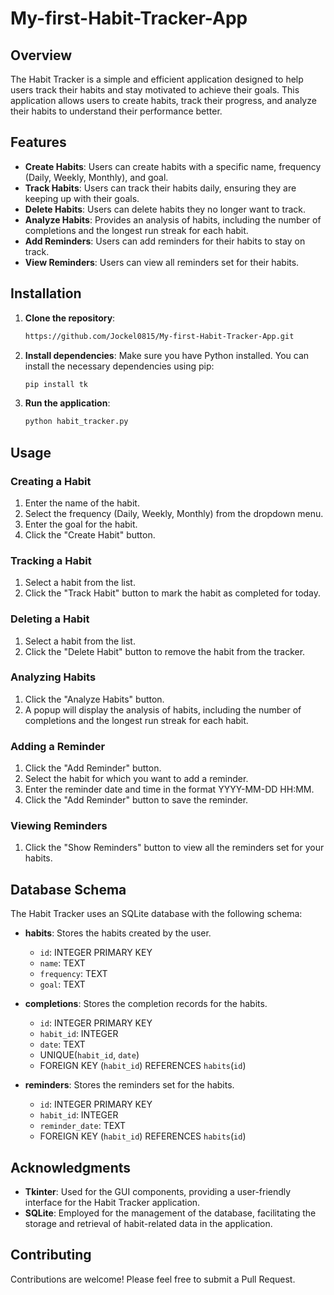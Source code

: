# My-first-Habit-Tracker-App
## Overview

The Habit Tracker is a simple and efficient application designed to help users track their habits and stay motivated to achieve their goals. This application allows users to create habits, track their progress, and analyze their habits to understand their performance better.

## Features

- **Create Habits**: Users can create habits with a specific name, frequency (Daily, Weekly, Monthly), and goal.
- **Track Habits**: Users can track their habits daily, ensuring they are keeping up with their goals.
- **Delete Habits**: Users can delete habits they no longer want to track.
- **Analyze Habits**: Provides an analysis of habits, including the number of completions and the longest run streak for each habit.
- **Add Reminders**: Users can add reminders for their habits to stay on track.
- **View Reminders**: Users can view all reminders set for their habits.

## Installation

1. **Clone the repository**:
    ```sh
    https://github.com/Jockel0815/My-first-Habit-Tracker-App.git
    ```

2. **Install dependencies**:
    Make sure you have Python installed. You can install the necessary dependencies using pip:
    ```sh
    pip install tk
    ```

3. **Run the application**:
    ```sh
    python habit_tracker.py
    ```

## Usage

### Creating a Habit

1. Enter the name of the habit.
2. Select the frequency (Daily, Weekly, Monthly) from the dropdown menu.
3. Enter the goal for the habit.
4. Click the "Create Habit" button.

### Tracking a Habit

1. Select a habit from the list.
2. Click the "Track Habit" button to mark the habit as completed for today.

### Deleting a Habit

1. Select a habit from the list.
2. Click the "Delete Habit" button to remove the habit from the tracker.

### Analyzing Habits

1. Click the "Analyze Habits" button.
2. A popup will display the analysis of habits, including the number of completions and the longest run streak for each habit.

### Adding a Reminder

1. Click the "Add Reminder" button.
2. Select the habit for which you want to add a reminder.
3. Enter the reminder date and time in the format YYYY-MM-DD HH:MM.
4. Click the "Add Reminder" button to save the reminder.

### Viewing Reminders

1. Click the "Show Reminders" button to view all the reminders set for your habits.

## Database Schema

The Habit Tracker uses an SQLite database with the following schema:

- **habits**: Stores the habits created by the user.
    - `id`: INTEGER PRIMARY KEY
    - `name`: TEXT
    - `frequency`: TEXT
    - `goal`: TEXT

- **completions**: Stores the completion records for the habits.
    - `id`: INTEGER PRIMARY KEY
    - `habit_id`: INTEGER
    - `date`: TEXT
    - UNIQUE(`habit_id`, `date`)
    - FOREIGN KEY (`habit_id`) REFERENCES `habits`(`id`)

- **reminders**: Stores the reminders set for the habits.
    - `id`: INTEGER PRIMARY KEY
    - `habit_id`: INTEGER
    - `reminder_date`: TEXT
    - FOREIGN KEY (`habit_id`) REFERENCES `habits`(`id`)

## Acknowledgments

- **Tkinter**: Used for the GUI components, providing a user-friendly interface for the Habit Tracker application.
- **SQLite**: Employed for the management of the database, facilitating the storage and retrieval of habit-related data in the application.


## Contributing

Contributions are welcome! Please feel free to submit a Pull Request.
